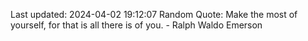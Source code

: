 Last updated: 2024-04-02 19:12:07
Random Quote: Make the most of yourself, for that is all there is of you. - Ralph Waldo Emerson